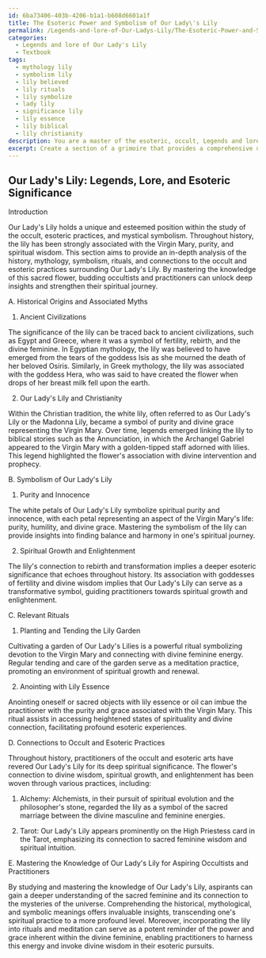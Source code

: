 ```yaml
---
id: 6ba73406-403b-4206-b1a1-b608d6601a1f
title: The Esoteric Power and Symbolism of Our Lady\'s Lily
permalink: /Legends-and-lore-of-Our-Ladys-Lily/The-Esoteric-Power-and-Symbolism-of-Our-Ladys-Lily/
categories:
  - Legends and lore of Our Lady's Lily
  - Textbook
tags:
  - mythology lily
  - symbolism lily
  - lily believed
  - lily rituals
  - lily symbolize
  - lady lily
  - significance lily
  - lily essence
  - lily biblical
  - lily christianity
description: You are a master of the esoteric, occult, Legends and lore of Our Lady's Lily and education, you have written many textbooks on the subject in ways that provide students with rich and deep understanding of the subject. You are being asked to write textbook-like sections on a topic and you do it with full context, explainability, and reliability in accuracy to the true facts of the topic at hand, in a textbook style that a student would easily be able to learn from, in a rich, engaging, and contextual way. Always include relevant context (such as formulas and history), related concepts, and in a way that someone can gain deep insights from.
excerpt: Create a section of a grimoire that provides a comprehensive understanding of the legends and lore surrounding Our Lady's Lily. Include historical origins, associated myths, symbolism, relevant rituals, and the lily's connections to the occult and esoteric practices. Provide insights on the significance and implications of mastering the knowledge of Our Lady's Lily for aspiring occultists and practitioners.
---
```


## Our Lady's Lily: Legends, Lore, and Esoteric Significance

Introduction

Our Lady's Lily holds a unique and esteemed position within the study of the occult, esoteric practices, and mystical symbolism. Throughout history, the lily has been strongly associated with the Virgin Mary, purity, and spiritual wisdom. This section aims to provide an in-depth analysis of the history, mythology, symbolism, rituals, and connections to the occult and esoteric practices surrounding Our Lady's Lily. By mastering the knowledge of this sacred flower, budding occultists and practitioners can unlock deep insights and strengthen their spiritual journey. 

A. Historical Origins and Associated Myths

1. Ancient Civilizations

The significance of the lily can be traced back to ancient civilizations, such as Egypt and Greece, where it was a symbol of fertility, rebirth, and the divine feminine. In Egyptian mythology, the lily was believed to have emerged from the tears of the goddess Isis as she mourned the death of her beloved Osiris. Similarly, in Greek mythology, the lily was associated with the goddess Hera, who was said to have created the flower when drops of her breast milk fell upon the earth.

2. Our Lady's Lily and Christianity

Within the Christian tradition, the white lily, often referred to as Our Lady's Lily or the Madonna Lily, became a symbol of purity and divine grace representing the Virgin Mary. Over time, legends emerged linking the lily to biblical stories such as the Annunciation, in which the Archangel Gabriel appeared to the Virgin Mary with a golden-tipped staff adorned with lilies. This legend highlighted the flower's association with divine intervention and prophecy.

B. Symbolism of Our Lady's Lily

1. Purity and Innocence

The white petals of Our Lady's Lily symbolize spiritual purity and innocence, with each petal representing an aspect of the Virgin Mary's life: purity, humility, and divine grace. Mastering the symbolism of the lily can provide insights into finding balance and harmony in one's spiritual journey.

2. Spiritual Growth and Enlightenment

The lily's connection to rebirth and transformation implies a deeper esoteric significance that echoes throughout history. Its association with goddesses of fertility and divine wisdom implies that Our Lady's Lily can serve as a transformative symbol, guiding practitioners towards spiritual growth and enlightenment.

C. Relevant Rituals

1. Planting and Tending the Lily Garden

Cultivating a garden of Our Lady's Lilies is a powerful ritual symbolizing devotion to the Virgin Mary and connecting with divine feminine energy. Regular tending and care of the garden serve as a meditation practice, promoting an environment of spiritual growth and renewal.

2. Anointing with Lily Essence

Anointing oneself or sacred objects with lily essence or oil can imbue the practitioner with the purity and grace associated with the Virgin Mary. This ritual assists in accessing heightened states of spirituality and divine connection, facilitating profound esoteric experiences.

D. Connections to Occult and Esoteric Practices

Throughout history, practitioners of the occult and esoteric arts have revered Our Lady's Lily for its deep spiritual significance. The flower's connection to divine wisdom, spiritual growth, and enlightenment has been woven through various practices, including:

1. Alchemy: Alchemists, in their pursuit of spiritual evolution and the philosopher's stone, regarded the lily as a symbol of the sacred marriage between the divine masculine and feminine energies.
  
2. Tarot: Our Lady's Lily appears prominently on the High Priestess card in the Tarot, emphasizing its connection to sacred feminine wisdom and spiritual intuition.

E. Mastering the Knowledge of Our Lady's Lily for Aspiring Occultists and Practitioners

By studying and mastering the knowledge of Our Lady's Lily, aspirants can gain a deeper understanding of the sacred feminine and its connection to the mysteries of the universe. Comprehending the historical, mythological, and symbolic meanings offers invaluable insights, transcending one's spiritual practice to a more profound level. Moreover, incorporating the lily into rituals and meditation can serve as a potent reminder of the power and grace inherent within the divine feminine, enabling practitioners to harness this energy and invoke divine wisdom in their esoteric pursuits.
